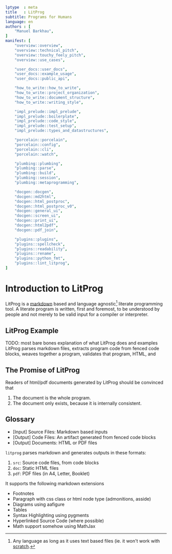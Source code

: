 ```yaml
lptype  : meta
title   : LitProg
subtitle: Programs for Humans
language: en
authors : [
    "Manuel Barkhau",
]
manifest: [
    "overview::overview",
    "overview::technical_pitch",
    "overview::touchy_feely_pitch",
    "overview::use_cases",

    "user_docs::user_docs",
    "user_docs::example_usage",
    "user_docs::public_api",

    "how_to_write::how_to_write",
    "how_to_write::project_organization",
    "how_to_write::document_structure",
    "how_to_write::writing_style",

    "impl_prelude::impl_prelude",
    "impl_prelude::boilerplate",
    "impl_prelude::code_style",
    "impl_prelude::test_setup",
    "impl_prelude::types_and_datastructures",

    "porcelain::porcelain",
    "porcelain::config",
    "porcelain::cli",
    "porcelain::watch",

    "plumbing::plumbing",
    "plumbing::parse",
    "plumbing::build",
    "plumbing::session",
    "plumbing::metaprogramming",

    "docgen::docgen",
    "docgen::md2html",
    "docgen::html_postproc",
    "docgen::html_postproc_v0",
    "docgen::general_ui",
    "docgen::screen_ui",
    "docgen::print_ui",
    "docgen::html2pdf",
    "docgen::pdf_join",

    "plugins::plugins",
    "plugins::spellcheck",
    "plugins::readability",
    "plugins::rename",
    "plugins::python_fmt",
    "plugins::lint_litprog",
]
```

# Introduction to LitProg

LitProg is a [markdown][ref_wiki_markdown] based and language agnostic[^languages_caveat] literate programming tool. A literate program is written, first and foremost, to be understood by people and not merely to be valid input for a compiler or interpreter.


## LitProg Example

TODO: most bare bones explanation of what LitProg does and examples
LitProg parses markdown files, extracts program code from fenced code blocks, weaves together a program, validates that program,   HTML,  and 

## The Promise of LitProg

Readers of html/pdf documents generated by LitProg should be convinced that

 1. The document is the whole program.
 2. The document only exists, because it is internally consistent.
 

## Glossary

- [Input] Source Files: Markdown based inputs
- [Output] Code Files: An artifact generated from fenced code blocks
- [Output] Documents: HTML or PDF files



`litprog` parses markdown and generates outputs in these
formats:

 1. `src`: Source code files, from code blocks
 2. `doc`: Static HTML files
 3. `pdf`: PDF files (in A4, Letter, Booklet)

It supports the following markdown extensions

 - Footnotes
 - Paragraph with css class or html node type (admonitions, asside)
 - Diagrams using aafigure
 - Tables
 - Syntax Highlighting using pygments
 - Hyperlinked Source Code (where possible)
 - Math support somehow using MathJax


[ref_wiki_markdown]: https://en.wikipedia.org/wiki/Markdown

[^languages_caveat]: Any language as long as it uses text based files (ie. it won't work with [scratch](https://scratch.mit.edu/).
